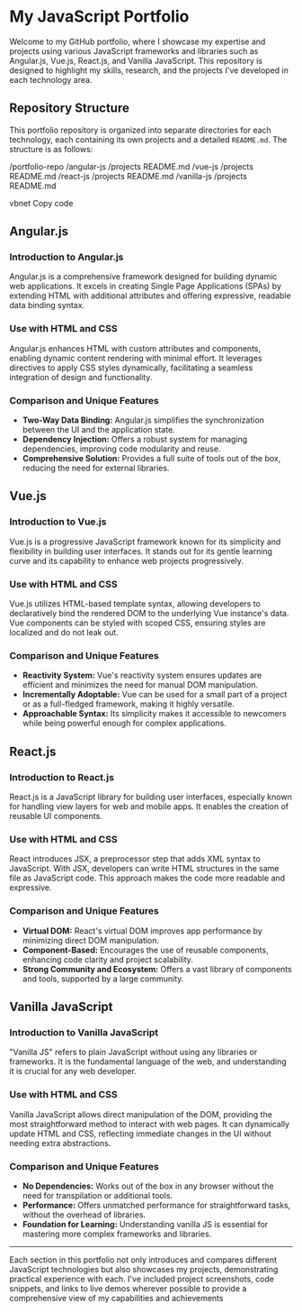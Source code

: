 # My JavaScript Portfolio

Welcome to my GitHub portfolio, where I showcase my expertise and projects using various JavaScript frameworks and libraries such as Angular.js, Vue.js, React.js, and Vanilla JavaScript. This repository is designed to highlight my skills, research, and the projects I've developed in each technology area.

## Repository Structure

This portfolio repository is organized into separate directories for each technology, each containing its own projects and a detailed `README.md`. The structure is as follows:

/portfolio-repo
/angular-js
/projects
README.md
/vue-js
/projects
README.md
/react-js
/projects
README.md
/vanilla-js
/projects
README.md

vbnet
Copy code

## Angular.js

### Introduction to Angular.js

Angular.js is a comprehensive framework designed for building dynamic web applications. It excels in creating Single Page Applications (SPAs) by extending HTML with additional attributes and offering expressive, readable data binding syntax.

### Use with HTML and CSS

Angular.js enhances HTML with custom attributes and components, enabling dynamic content rendering with minimal effort. It leverages directives to apply CSS styles dynamically, facilitating a seamless integration of design and functionality.

### Comparison and Unique Features

- **Two-Way Data Binding:** Angular.js simplifies the synchronization between the UI and the application state.
- **Dependency Injection:** Offers a robust system for managing dependencies, improving code modularity and reuse.
- **Comprehensive Solution:** Provides a full suite of tools out of the box, reducing the need for external libraries.

## Vue.js

### Introduction to Vue.js

Vue.js is a progressive JavaScript framework known for its simplicity and flexibility in building user interfaces. It stands out for its gentle learning curve and its capability to enhance web projects progressively.

### Use with HTML and CSS

Vue.js utilizes HTML-based template syntax, allowing developers to declaratively bind the rendered DOM to the underlying Vue instance's data. Vue components can be styled with scoped CSS, ensuring styles are localized and do not leak out.

### Comparison and Unique Features

- **Reactivity System:** Vue's reactivity system ensures updates are efficient and minimizes the need for manual DOM manipulation.
- **Incrementally Adoptable:** Vue can be used for a small part of a project or as a full-fledged framework, making it highly versatile.
- **Approachable Syntax:** Its simplicity makes it accessible to newcomers while being powerful enough for complex applications.

## React.js

### Introduction to React.js

React.js is a JavaScript library for building user interfaces, especially known for handling view layers for web and mobile apps. It enables the creation of reusable UI components.

### Use with HTML and CSS

React introduces JSX, a preprocessor step that adds XML syntax to JavaScript. With JSX, developers can write HTML structures in the same file as JavaScript code. This approach makes the code more readable and expressive.

### Comparison and Unique Features

- **Virtual DOM:** React's virtual DOM improves app performance by minimizing direct DOM manipulation.
- **Component-Based:** Encourages the use of reusable components, enhancing code clarity and project scalability.
- **Strong Community and Ecosystem:** Offers a vast library of components and tools, supported by a large community.

## Vanilla JavaScript

### Introduction to Vanilla JavaScript

"Vanilla JS" refers to plain JavaScript without using any libraries or frameworks. It is the fundamental language of the web, and understanding it is crucial for any web developer.

### Use with HTML and CSS

Vanilla JavaScript allows direct manipulation of the DOM, providing the most straightforward method to interact with web pages. It can dynamically update HTML and CSS, reflecting immediate changes in the UI without needing extra abstractions.

### Comparison and Unique Features

- **No Dependencies:** Works out of the box in any browser without the need for transpilation or additional tools.
- **Performance:** Offers unmatched performance for straightforward tasks, without the overhead of libraries.
- **Foundation for Learning:** Understanding vanilla JS is essential for mastering more complex frameworks and libraries.

---

Each section in this portfolio not only introduces and compares different JavaScript technologies but also showcases my projects, demonstrating practical experience with each. I've included project screenshots, code snippets, and links to live demos wherever possible to provide a comprehensive view of my capabilities and achievements
